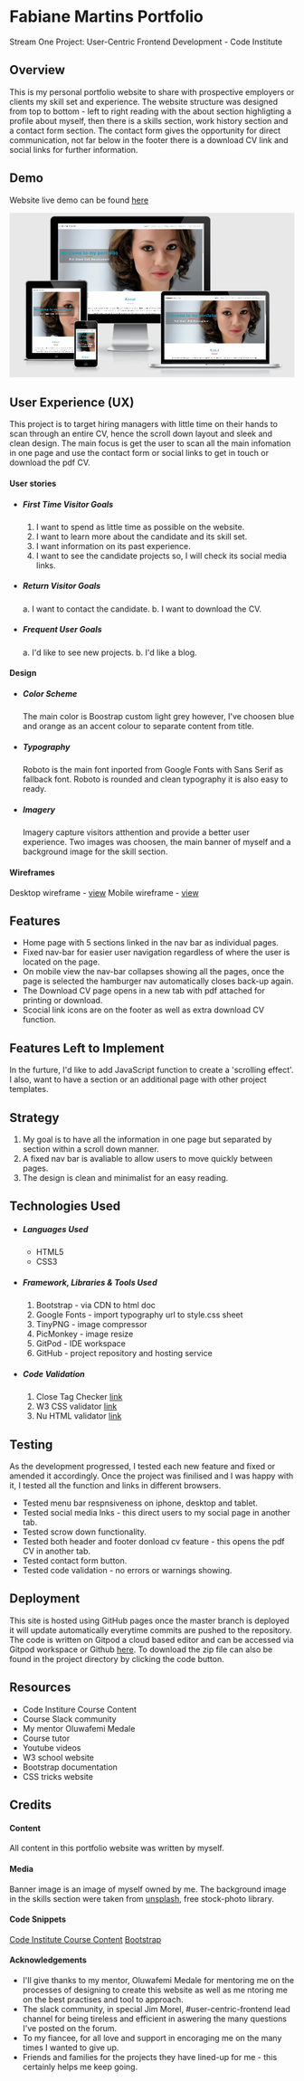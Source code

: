 
# Fabiane Martins Portfolio

Stream One Project: User-Centric Frontend Development - Code Institute 

## Overview

This is my personal portfolio website to share with prospective employers or clients my skill set and experience. The website structure was designed from top to bottom - left to right reading with the about section highligting a profile about myself, then there is a skills section, work history section and a contact form section.
The contact form gives the opportunity for direct communication, not far below in the footer there is a download CV link and social links for further information.

## Demo 

Website live demo can be found [here](https://fabiane-martins.github.io/personal-portfolio/)

![Desktop Demo](assets/docs/web-demo.png)

## User Experience (UX)

This project is to target hiring managers with little time on their hands to scan through an entire CV, hence the scroll down layout and sleek and clean design. The main focus is get the user to scan all the main infomation in one page and use the contact form or social links to get in touch or download the pdf CV.

#### User stories

-   ##### First Time Visitor Goals
    1. I want to spend as little time as possible on the website.
    2. I want to learn more about the candidate and its skill set.
    3. I want information on its past experience.
    4. I want to see the candidate projects so, I will check its social media links.

-   ##### Return Visitor Goals
    a. I want to contact the candidate. 
    b. I want to download the CV.

-   ##### Frequent User Goals
    a. I'd like to see new projects.
    b. I'd like a blog.

#### Design

-   ##### Color Scheme
    The main color is Boostrap custom light grey however, I've choosen blue and orange as an accent colour to separate content from title.

-   ##### Typography
    Roboto is the main font inported from Google Fonts with Sans Serif as fallback font. 
    Roboto is rounded and clean typography it is also easy to ready.

-   ##### Imagery
    Imagery capture visitors atthention and provide a better user experience. Two images was choosen, the main banner of myself and a background image for the skill section.

#### Wireframes

Desktop wireframe - [view](assets/docs/desktop-framework.png)
Mobile wireframe - [view](assets/docs/mobile-framework.png)

## Features

- Home page with 5 sections linked in the nav bar as individual pages.
- Fixed nav-bar for easier user navigation regardless of where the user is located on the page.
- On mobile view the nav-bar collapses showing all the pages, once the page is selected the hamburger nav automatically closes back-up again.
- The Download CV page opens in a new tab with pdf attached for printing or download.
- Scocial link icons are on the footer as well as extra download CV function.

## Features Left to Implement

In the furture, I'd like to add JavaScript function to create a 'scrolling effect'. I also, want to have a section or an additional page with other project templates.

## Strategy

1. My goal is to have all the information in one page but separated by section within a scroll down manner.
2. A fixed nav bar is avaliable to allow users to move quickly between pages.
3. The design is clean and minimalist for an easy reading.

## Technologies Used

-   ##### Languages Used
    -   HTML5
    -   CSS3

-   ##### Framework, Libraries & Tools Used 
    1. Bootstrap - via CDN to html doc
    2. Google Fonts - import typography url to style.css sheet
    3. TinyPNG - image compressor
    4. PicMonkey - image resize
    5. GitPod - IDE workspace
    6. GitHub - project repository and hosting service

-   ##### Code Validation

    1. Close Tag Checker [link](https://www.aliciaramirez.com/closing-tags-checker/)
    2. W3 CSS validator [link](https://jigsaw.w3.org/css-validator/)
    3. Nu HTML validator [link](https://validator.w3.org/nu/#textarea)

## Testing

As the development progressed, I tested each new feature and fixed or amended it accordingly. Once the project was finilised and I was happy with it, I tested all the function and links in different browsers.
- Tested menu bar respnsiveness on iphone, desktop and tablet.
- Tested social media lnks - this direct users to my social page in another tab.
- Tested scrow down functionality.
- Tested both header and footer donload cv feature - this opens the pdf CV in another tab.
- Tested contact form button.
- Tested code validation - no errors or warnings showing.

## Deployment

This site is hosted using GitHub pages once the master branch is deployed it will update automatically everytime commits are pushed to the repository. 
The code is written on Gitpod a cloud based editor and can be accessed via Gitpod workspace or Github [here](https://github.com/Fabiane-Martins/personal-portfolio). To download the zip file can also be found in the project directory by clicking the code button. 

## Resources

- Code Institure Course Content
- Course Slack community
- My mentor Oluwafemi Medale
- Course tutor
- Youtube videos
- W3 school website
- Bootstrap documentation
- CSS tricks website

## Credits

#### Content

All content in this portfolio website was written by myself.

#### Media

Banner image is an image of myself owned by me. The background image in the skills section were taken from [unsplash](https://unsplash.com/images/stock), free stock-photo library. 

#### Code Snippets

[Code Institute Course Content](https://courses.codeinstitute.net/)
[Bootstrap](https://getbootstrap.com/)

#### Acknowledgements

- I'll give thanks to my mentor, Oluwafemi Medale for mentoring me on the processes of designing to create this website as well as me ntoring me on the best practises and tool to approach.
- The slack community, in special Jim Morel, #user-centric-frontend lead channel for being tireless and efficient in aswering the many questions I've posted on the forum. 
- To my fiancee, for all love and support in encoraging me on the many times I wanted to give up. 
- Friends and families for the projects they have lined-up for me - this certainly helps me keep going.